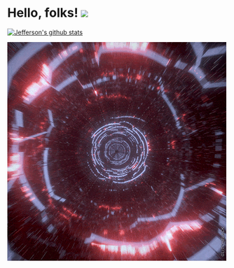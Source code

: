 # Hello, folks! <img src="https://raw.githubusercontent.com/MartinHeinz/MartinHeinz/master/wave.gif" width="30px">

[![Jefferson's github stats](https://github-readme-stats.vercel.app/api?username=jeffleon)](https://github.com/anuraghazra/github-readme-stats)


![alt text](gif1.gif)
<!--
**jeffleon/jeffleon** is a ✨ _special_ ✨ repository because its `README.md` (this file) appears on your GitHub profile.

Here are some ideas to get you started:

- 🔭 I’m currently working on ...
- 🌱 I’m currently learning ...
- 👯 I’m looking to collaborate on ...
- 🤔 I’m looking for help with ...
- 💬 Ask me about ...
- 📫 How to reach me: ...
- 😄 Pronouns: ...
- ⚡ Fun fact: ...
-->
